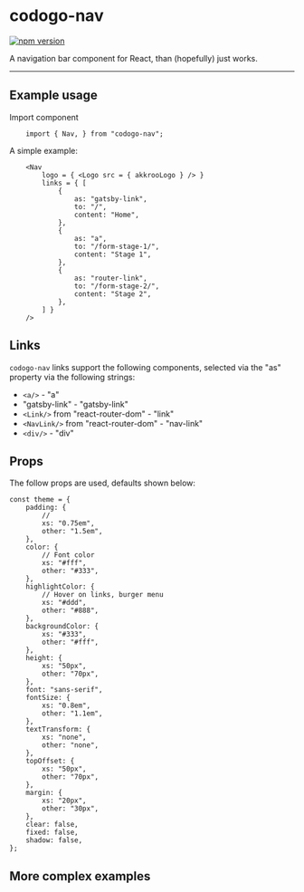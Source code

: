 # codogo-nav



[![npm version](https://badge.fury.io/js/codogo-nav.svg)](https://badge.fury.io/js/codogo-nav)

A navigation bar component for React, than (hopefully) just works.

---

## Example usage

Import component

```
    import { Nav, } from "codogo-nav";
```

A simple example:

```
    <Nav
        logo = { <Logo src = { akkrooLogo } /> }
        links = { [
            {
                as: "gatsby-link",
                to: "/",
                content: "Home",
            },
            {
                as: "a",
                to: "/form-stage-1/",
                content: "Stage 1",
            },
            {
                as: "router-link",
                to: "/form-stage-2/",
                content: "Stage 2",
            },
        ] }
    />
```

## Links

`codogo-nav` links support the following components, selected via the "as" property via the following strings:

- `<a/>` - "a"
- "gatsby-link" - "gatsby-link"
- `<Link/>` from "react-router-dom" - "link"
- `<NavLink/>` from "react-router-dom" - "nav-link"
- `<div/>` - "div"

## Props

The follow props are used, defaults shown below:

```
const theme = {
    padding: {
        //
        xs: "0.75em",
        other: "1.5em",
    },
    color: {
        // Font color
        xs: "#fff",
        other: "#333",
    },
    highlightColor: {
        // Hover on links, burger menu
        xs: "#ddd",
        other: "#888",
    },
    backgroundColor: {
        xs: "#333",
        other: "#fff",
    },
    height: {
        xs: "50px",
        other: "70px",
    },
    font: "sans-serif",
    fontSize: {
        xs: "0.8em",
        other: "1.1em",
    },
    textTransform: {
        xs: "none",
        other: "none",
    },
    topOffset: {
        xs: "50px",
        other: "70px",
    },
    margin: {
        xs: "20px",
        other: "30px",
    },
    clear: false,
    fixed: false,
    shadow: false,
};
```


## More complex examples

```


```
